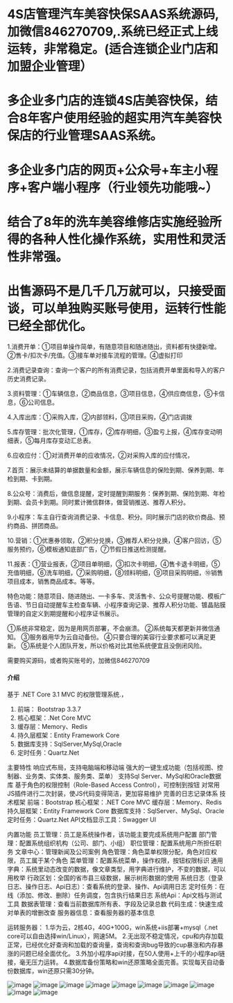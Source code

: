 # 4S店管理汽车美容快保SAAS系统源码,加微信846270709,.系统已经正式上线运转，非常稳定。(适合连锁企业门店和加盟企业管理）
# 多企业多门店的连锁4S店美容快保，结合8年客户使用经验的超实用汽车美容快保店的行业管理SAAS系统。
# 多企业多门店的网页+公众号+车主小程序+客户端小程序（行业领先功能哦~）
# 结合了8年的洗车美容维修店实施经验所得的各种人性化操作系统，实用性和灵活性非常强。
# 出售源码不是几千几万就可以，只接受面谈，可以单独购买账号使用，运转行性能已经全部优化。

1.消费开单：①项目单操作简单，有随意项目和随进随出，资料都有快捷新增。②售卡/扣次卡/充值。③接车单对接车流程的管理。④虚拟打印

2.消费记录查询：查询一个客户的所有消费记录，包括消费开单里面和导入的客户历史消费记录。

3.资料管理：①车辆信息，②商品信息，③项目信息，④供应商信息，⑤卡信息，⑥公司信息。

4.入库出库：①采购入库，②内部领料，③项目采购，④门店调拨

5.库存管理：批次化管理，①库存，②库存明细，③盈亏上报，④库存变动明细表，⑤每月库存变动汇总表。

6.应收应付：①对消费开单的应收情况，②对采购入库的应付情况，

7.首页：展示未结算的单据数量和金额，展示车辆信息的保险到期、保养到期、年检到期、卡到期。

8.公众号：消费后，做信息提醒，定时提醒到期服务：保养到期、保险到期、年检到期、会员卡到期。同时累计微信群体，做营销推送、推荐人积分。

9.小程序：车主自行查询消费记录、卡信息、积分。同时展示门店的砍价商品、预约商品、拼团商品。

10.营销：①优惠券领取，②积分兑换，③推荐人积分兑换，④客户回访，⑤服务预约，⑥模板通知底部广告，⑦节假日推送检测提醒。

11.报表：①营业报表，②项目单明细，③扣次卡明细，④售卡退卡明细，⑤充值明细，⑥洗车明细，⑦采购明细，⑧领料明细，⑨项目采购明细，⑩销售项目成本，销售商品成本。等等。

特色功能：随意项目、随进随出、一卡多车、灵活售卡、公众号提醒功能、模板广告语、节日自动提醒车主检查车辆、小程序查询记录、推荐人积分功能、镀晶贴膜管理的自定义到期提醒和小程序证书展示。


①系统非常稳定，因为是用网页部署，不会崩溃。
②系统每天都更新并微信通知。
③服务器用华为云自动备份。
④只要合理的美容行业要求都可以满足更新。
⑤系统是个人团队开发，所以价格对比其他系统便宜且没倒闭风险。


需要购买源码，或者购买账号的，加微信846270709


#### 介绍
基于 .NET Core 3.1 MVC 的权限管理系统.，
1. 前端： Bootstrap 3.3.7
2. 核心框架：.Net Core MVC
3. 缓存层：Memory、Redis
4. 持久层框架：Entity Framework Core
5. 数据库支持：SqlServer,MySql,Oracle
6. 定时任务：Quartz.Net

主要特性
响应式布局，支持电脑端和移动端
强大的一键生成功能（包括视图、控制器、业务类、实体类、服务类、菜单）
支持Sql Server、MySql和Oracle数据库
基于角色的权限控制（Role-Based Access Control），可控制到按钮
对常用JS插件进行二次封装，使JS代码变得简洁，更加容易维护
完善的日志记录体系
技术框架
前端：Bootstrap
核心框架：.NET Core MVC
缓存层：Memory、Redis
持久层框架：Entity Framework Core
数据库支持：SqlServer、MySql、Oracle
定时任务：Quartz.Net
API文档显示工具：Swagger UI

内置功能
员工管理：员工是系统操作者，该功能主要完成系统用户配置
部门管理：配置系统组织机构（公司、部门、小组）
职位管理：配置系统用户所担任职务
文章中心：管理新闻及公司案例
角色管理：角色菜单权限分配，角色对应权限，员工属于某个角色
菜单管理：配置系统菜单，操作权限，按钮权限标识
通用字典：系统里动态改变的数据，像文章类型，用字典进行维护，不变的数据，可以用枚举
行政区划：全国的省市县三级数据，展示树形数据的使用
系统日志（登录日志、操作日志、Api日志）：查看系统的登录、操作、Api调用日志
定时任务：在线（添加、修改、删除）任务调度，包含执行结果日志
系统Api：Api文档与测试工具
数据表管理：查看当前数据库所有表、字段及记录总数
代码生成：快速生成对单表的增删改查
服务器信息：查看服务器的基本信息


运转服务器：
1.华为云，2核4G，40G+100G，win系统+iis部署+mysql（.net core可以自由选择win/Linux），网速5M。
2.无出现不稳定情况，cpu和内存加载正常，已经优化好查询和加载的查询量，查询和查询bug导致的cup暴涨和内存暴涨的问题已经全面优化。
3.外加小程序api对接，在50人使用+上千的小程序api链接，毫无压力运转。
4.数据库备份策略和win还原策略全面完善。实现每天自动备份数据库，win还原只需30分钟。

![image](https://user-images.githubusercontent.com/63382018/121799192-47967680-cc5d-11eb-9f24-a445ae120e83.png)
![image](https://user-images.githubusercontent.com/63382018/121799195-4c5b2a80-cc5d-11eb-886f-4567a3021213.png)
![image](https://user-images.githubusercontent.com/63382018/121799197-4e24ee00-cc5d-11eb-8f30-cf3dfdaef556.png)
![image](https://user-images.githubusercontent.com/63382018/121799201-50874800-cc5d-11eb-9d41-c08a9fa6b8a0.png)
![image](https://user-images.githubusercontent.com/63382018/121799203-541acf00-cc5d-11eb-9fcf-1b145e5c21a6.png)
![image](https://user-images.githubusercontent.com/63382018/121799206-5715bf80-cc5d-11eb-8824-f7ec1192a77d.png)
![image](https://user-images.githubusercontent.com/63382018/121799209-5a10b000-cc5d-11eb-9c6b-6b2e59a6b7bc.png)
![image](https://user-images.githubusercontent.com/63382018/121799211-5c730a00-cc5d-11eb-8f3c-2acf431bd9a7.png)
![image](https://user-images.githubusercontent.com/63382018/121799212-5f6dfa80-cc5d-11eb-8569-9eb331b50289.png)
![image](https://user-images.githubusercontent.com/63382018/121799352-326e1780-cc5e-11eb-9cbc-165f924707d9.png)



